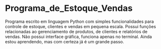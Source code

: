 # Programa_de_Estoque_Vendas
Programa escrito em linguagem Python com simples funcionalidades para controle de estoque, clientes e vendas em pequena escala. Possui funções relacionadas ao gerenciamento de produtos, de clientes e relatórios de vendas. Não possui interface gráfica, funciona apenas no terminal. Ainda estou aprendendo, mas com certeza já é um grande passo. 

